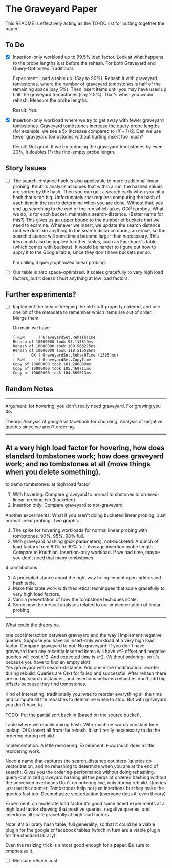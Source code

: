 # The Graveyard Paper

This README is effectively acting as the TO-DO list for putting together the paper.

## To Do

- [x] Insertion-only workload up to 99.5% load factor.  Look at what
    happens to the probe lengths just before the rehash.  For both
    Graveyard and Query-Optimized Traditional.

    Experiment: Load a table up.  (Say to 90%).  Rehash it with
    graveyard tombstones, where the number of graveyard tombstones is
    half of the remaining space (say 5%).  Then insert items until you
    may have used up half the graveyard tombstones (say 2.5%).  That's
    when you would rehash.  Measure the probe lengths.

    Result: Yes.

- [x] Insertion-only workload where we try to get away with fewer
    graveyard tombstones.  Graveyard tombstones increase the query
    probe lengths (for example, we see a 5x increase compared to
    $(X+1)/2$.  Can we use fewer graveyard tombstones without hurting
    insert too much?

    Result: Not good: If we try reducing the graveyard tombstones by
    even 20%, it doubles (?) the find-empty probe length.

## Story Issues

- [ ] The search-distance hack is also applicable to more traditional
    linear probing.  Knuth's analysis assumes that within a run, the
    hashed values are sorted by the hash.  Then you can quit a search
    early when you hit a hash that's too big.  Unfortunately that
    requires computing the hash of each item in the run to determine
    when you are done.  Without that, you end up searching to the end
    of the run which takes $O(X^2)$ probes.  What we do, is for each
    bucket, maintain a search-distance.  (Better name for this?)  This
    gives us an upper bound to the number of buckets that we need to
    examine.  Whenever we insert, we update the search distance (but
    we don't do anything to the search distance during an erase, so
    the search distance will sometimes become larger than neccessary.
    This idea could also be applied to other tables, such as
    Facebook's table (which comes with buckets).  It would be harder
    to figure out how to apply it to the Google table, since they
    don't have buckets *per se*.

     I'm calling it query-optimized linear probing.

- [ ] Our table is also space-optimized.  It scales gracefully to very
    high load factors, but it doesn't hurt anything at low load factors.
   

## Further experiments?

- [ ] Implement the idea of keeping the old stuff properly ordered,
    and use one bit of the metadata to remember which items are out of
    order.  Merge them.

    On main we have:

    ```
    [ RUN      ] GraveyardSet.RehashTime
    Rehash of 10000000 took 97.113819ms
    Rehash of 10000000 took 109.963275ms
    Rehash of 10000000 took 110.515586ms
    [       OK ] GraveyardSet.RehashTime (1396 ms)
    [ RUN      ] GraveyardSet.CopyTime
    Copy of 10000000 took 101.200839ms
    Copy of 10000000 took 105.469711ms
    Copy of 10000000 took 104.669613ms
    ```

## Random Notes

---

Argument: for hovering, you don't really need graveyard. For growing you do.

Theory:
Analysis of google vs facebook for chunking.
Analysis of negative queries since we aren't ordering.

---
At a very high load factor for hovering, how does standard tombstones work; how does graveyard work; and no tombstones at all (move things when you delete something).
---
to demo tombstones: at high load factor
 1) With hovering:  Compare graveyard to normal tombstones to ordered-linear-probing-ish (bucketed)
 2) Insertion only: Compare graveyard to not-graveyard

Another experiments: What if you aren't doing bucketed linear probing: Just normal linear probing.  Two graphs:
 1) The spike for hovering workloads for normal linear probing with tombstones.   90%, 95%, 98% full.
 2) With graveyard hashing (pick parameters), not-bucketed.  A bunch of load factors from 90% to 99% full.  Average insertion probe length.  Compare to Knuthian.   Insertion-only workload.  If we had time, maybe you don't need that many tombstones.

4 contributions
 1) A principled stance about the right way to implement open-addressed hash table.
 2)  Make this table work with theoretical techinques that scale gracefully to very high load factors.
 3)  Vanilla presentation of how the tombstone techiques scale.
 4) Some new theoretical analyses related to our implementation of linear probing. 
--------------------

What could the theory be.

one cool interaction between graveyard and the way I implement negative queries.  Suppose you have an insert-only workload at a very high load factor.
Compare graveyard to not:
 No graveyard: If you don't have graveyard then any recently inserted items will have x^2 offset and negative queries will cost x^2.  And expected time is x^2.  (Without ordering- so it's because you have to find an empty slot)  
 Yes graveyard with search-distance: Add one more modification: reorder during rebuild.  Queries are O(x) for failed and successful.   After rehash there are no big search distances, and insertions between rehashes don't add big offsets because they find tombstones.

Kind of interesting: traditionally you hvae to reorder everything all the time and compute all the rehashes to determine when to stop.  But with graveyard you don't have to.

TODO: Put the partial sort back in (based on the source bucket).

Table where we rebuild duirng hash.  With-machine-words constant time lookup, O(X) insert all from the rehash.
It isn't really neccessary to do the ordering during rebuild.

Implementation: A little reordering.
Experiment: How much does a little reordering work.

Need a name that captures the search_distance counters (queries do vectorization, and no rehashing to determine when you are at the end of search). Gives you the ordering-performance without doing rehashing.
 query-optimized graveyard hashing
   all the perqs of ordered hashing without the perceived overheads
  Don't do ordering live, only during rebuild.  Queries just use the counter.
  Tombstones help not just insertions but they make the queries fast too.
Deemphasize vectorization (everyone does it, even theory)

Experiment: 
 on moderate load factor it's good
 some timed experiments at a high load factor showing that positive queries, negative queries, and insertions all scale gracefully at high load factors.

Note: it's a library hash table, full generality, so that it could be a viable plugin for the google or facebook tables (which in turn are a viable plugin for the standard library).

Even the resizing trick is almost good enough for a paper.  Be sure to emphasize it.

- [ ] Measure rehash cost

